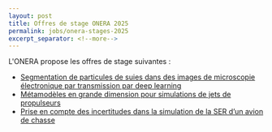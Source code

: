 ```yaml
---
layout: post
title: Offres de stage ONERA 2025
permalink: jobs/onera-stages-2025
excerpt_separator: <!--more-->
---
```

L'ONERA propose les offres de stage suivantes : 

 - [Segmentation de particules de suies dans des images de microscopie électronique par transmission par deep learning](/files/jobs/2025-stage-ONERA-DOTA-14_LMA2S_Lefebvre_Ceolato_Ganeau.pdf)
 - [Métamodèles en grande dimension pour simulations de jets de propulseurs](/files/jobs/2025-stage-ONERA-DOTA-17-SLefebvre.pdf)
 - [Prise en compte des incertitudes dans la simulation de la SER d’un avion de chasse](/files/jobs/2025-stage-ONERA-SER.pdf)

